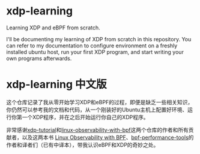 # xdp-learning

Learning XDP and eBPF from scratch.

I'll be documenting my learning of XDP from scratch in this repository. You can
refer to my documentation to configure environment on a freshly installed ubuntu
host, run your first XDP program, and start writing your own programs afterwards.

# xdp-learning 中文版

这个仓库记录了我从零开始学习XDP和eBPF的过程，即便是缺乏一些相关知识，你仍然可以参考我的文档和代码，从一个刚装好的Ubuntu主机上配置好环境、运行你第一个XDP程序，并在之后开始运行你自己的XDP程序。

非常感谢[xdp-tutorial](https://github.com/PengWu-wp/xdp-tutorial)和[linux-observability-with-bpf](https://github.com/bpftools/linux-observability-with-bpf)这两个仓库的作者和所有贡献者，以及这两本书 [Linux Observability with BPF](https://bit.ly/bpf-safari)、[bpf-performance-tools](https://www.oreilly.com/library/view/bpf-performance-tools/9780136588870/)的作者和译者们（已有中译本），带我认识eBPF和XDP的奇妙之处。

